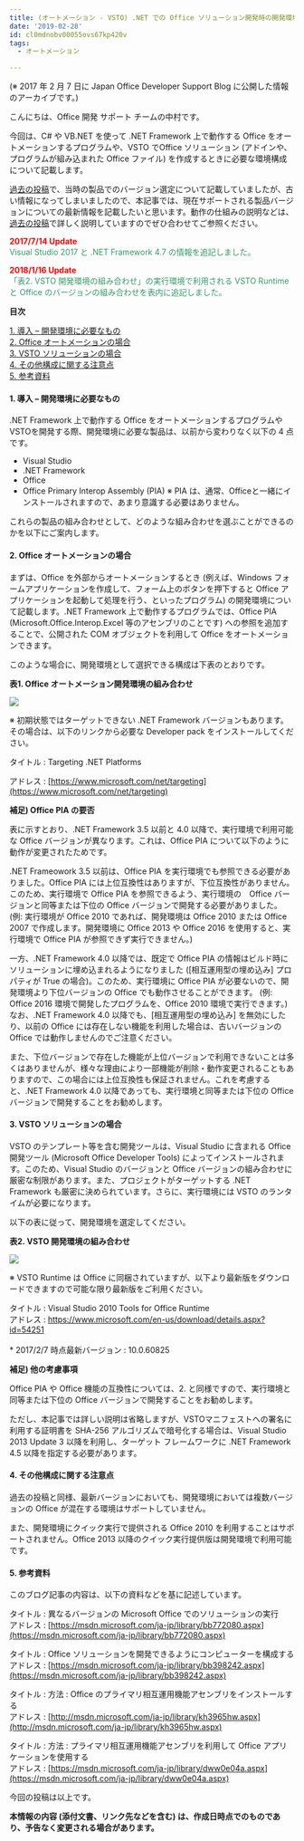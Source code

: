 ```yaml
---
title: (オートメーション - VSTO) .NET での Office ソリューション開発時の開発環境のバージョン選定 (最新版)
date: '2019-02-28'
id: cl0mdnobv00055ovs67kp420v
tags:
  - オートメーション

---
```


(※ 2017 年 2 月 7 日に Japan Office Developer Support Blog に公開した情報のアーカイブです。)

こんにちは、Office 開発 サポート チームの中村です。

今回は、C# や VB.NET を使って .NET Framework 上で動作する Office をオートメーションするプログラムや、VSTO でOffice ソリューション (アドインや、プログラムが組み込まれた Office ファイル) を作成するときに必要な環境構成について記載します。

[過去の投稿](https://officesupportjp.github.io/blog/Office%E3%82%BD%E3%83%AA%E3%83%A5%E3%83%BC%E3%82%B7%E3%83%A7%E3%83%B3%E9%96%8B%E7%99%BA%E6%99%82%E3%81%AE%E9%96%8B%E7%99%BA%E7%92%B0%E5%A2%83%E3%81%AE%E3%83%90%E3%83%BC%E3%82%B8%E3%83%A7%E3%83%B3%E9%81%B8%E5%AE%9A%E3%81%AB%E3%81%A4%E3%81%84%E3%81%A6/)で、当時の製品でのバージョン選定について記載していましたが、古い情報になってしまいましたので、本記事では、現在サポートされる製品バージョンについての最新情報を記載したいと思います。動作の仕組みの説明などは、[過去の投稿](https://officesupportjp.github.io/blog/Office%E3%82%BD%E3%83%AA%E3%83%A5%E3%83%BC%E3%82%B7%E3%83%A7%E3%83%B3%E9%96%8B%E7%99%BA%E6%99%82%E3%81%AE%E9%96%8B%E7%99%BA%E7%92%B0%E5%A2%83%E3%81%AE%E3%83%90%E3%83%BC%E3%82%B8%E3%83%A7%E3%83%B3%E9%81%B8%E5%AE%9A%E3%81%AB%E3%81%A4%E3%81%84%E3%81%A6/)で詳しく説明していますのでぜひ合わせてご参照ください。

<span style="color:#ff0000">**2017/7/14 Update**</span>  
<span style="color:#339966">Visual Studio 2017 と .NET Framework 4.7 の情報を追記しました。</span>

<span style="color:#ff0000">**2018/1/16 Update**</span>  
<span style="color:#339966">「表2. VSTO 開発環境の組み合わせ」の実行環境で利用される VSTO Runtime と Office のバージョンの組み合わせを表内に追記しました。</span>

**目次**

[1\. 導入 – 開発環境に必要なもの](#1-導入-–-開発環境に必要なもの)  
[2\. Office オートメーションの場合](#2-Office-オートメーションの場合)  
[3\. VSTO ソリューションの場合](#3-VSTO-ソリューションの場合)  
[4\. その他構成に関する注意点](#4-その他構成に関する注意点)  
[5\. 参考資料](#5-参考資料)

#### **1\. 導入 – 開発環境に必要なもの**

.NET Framework 上で動作する Office をオートメーションするプログラムや VSTOを開発する際、開発環境に必要な製品は、以前から変わりなく以下の 4 点です。

*   Visual Studio
*   .NET Framework
*   Office
*   Office Primary Interop Assembly (PIA) ※ PIA は、通常、Officeと一緒にインストールされますので、あまり意識する必要はありません。

これらの製品の組み合わせとして、どのような組み合わせを選ぶことができるのかを以下にご案内します。  

#### **2\. Office オートメーションの場合**

まずは、Office を外部からオートメーションするとき (例えば、Windows フォームアプリケーションを作成して、フォーム上のボタンを押下すると Office アプリケーションを起動して処理を行う、といったプログラム) の開発環境について記載します。.NET Framework 上で動作するプログラムでは、Office PIA (Microsoft.Office.Interop.Excel 等のアセンブリのことです) への参照を追加することで、公開された COM オブジェクトを利用して Office をオートメーションできます。

このような場合に、開発環境として選択できる構成は下表のとおりです。

**表1. Office オートメーション開発環境の組み合わせ**

![](image1.png)

※ 初期状態ではターゲットできない .NET Framework バージョンもあります。その場合は、以下のリンクから必要な Developer pack をインストールしてください。

タイトル : Targeting .NET Platforms

アドレス : [https://www.microsoft.com/net/targeting](https://www.microsoft.com/net/targeting)

**補足) Office PIA の要否**

表に示すとおり、.NET Framework 3.5 以前と 4.0 以降で、実行環境で利用可能な Office バージョンが異なります。これは、Office PIA について以下のように動作が変更されたためです。

.NET Frameowork 3.5 以前は、Office PIA を実行環境でも参照できる必要がありました。Office PIA には上位互換性はありますが、下位互換性がありません。このため、実行環境で Office PIA を参照できるよう、実行環境の　Office バージョンと同等または下位の Office バージョンで開発する必要がありました。(例: 実行環境が Office 2010 であれば、開発環境は Office 2010 または Office 2007 で作成します。開発環境に Office 2013 や Office 2016 を使用すると、実行環境で Office PIA が参照できず実行できません。)

一方、.NET Framework 4.0 以降では、既定で Office PIA の情報はビルド時にソリューションに埋め込まれるようになりました (\[相互運用型の埋め込み\] プロパティが True の場合)。このため、実行環境に Office PIA が必要ないので、開発環境より下位バージョンの Office でも動作させることができます。 (例: Office 2016 環境で開発したプログラムを、Office 2010 環境で実行できます。) なお、.NET Framework 4.0 以降でも、\[相互運用型の埋め込み\] を無効にしたり、以前の Office には存在しない機能を利用した場合は、古いバージョンの Office では動作しませんのでご注意ください。

また、下位バージョンで存在した機能が上位バージョンで利用できないことは多くはありませんが、様々な理由により一部機能が削除・動作変更されることもありますので、この場合には上位互換性も保証されません。これを考慮すると、.NET Framework 4.0 以降であっても、実行環境と同等または下位の Office バージョンで開発することをお勧めします。  

#### **3\. VSTO ソリューションの場合**

VSTO のテンプレート等を含む開発ツールは、Visual Studio に含まれる Office 開発ツール (Microsoft Office Developer Tools) によってインストールされます。このため、Visual Studio のバージョンと Office バージョンの組み合わせに厳密な制限があります。また、プロジェクトがターゲットする .NET Framework も厳密に決められています。さらに、実行環境には VSTO のランタイムが必要になります。

以下の表に従って、開発環境を選定してください。

**表2. VSTO 開発環境の組み合わせ**

![](image2.png)

※ VSTO Runtime は Office に同梱されていますが、以下より最新版をダウンロードできますので可能な限り最新版をご利用ください。

タイトル : Visual Studio 2010 Tools for Office Runtime  
アドレス : [https://www.microsoft.com/en-us/download/details.aspx?id=54251  
](https://www.microsoft.com/en-us/download/details.aspx?id=54251)  
\* 2017/2/7 時点最新バージョン : 10.0.60825

**補足) 他の考慮事項**

Office PIA や Office 機能の互換性については、2. と同様ですので、実行環境と同等または下位の Office バージョンで開発することをお勧めします。

ただし、本記事では詳しい説明は省略しますが、VSTOマニフェストへの署名に利用する証明書を SHA-256 アルゴリズムで暗号化する場合は、Visual Studio 2013 Update 3 以降を利用し、ターゲット フレームワークに .NET Framework 4.5 以降を指定する必要があります。  

#### **4\. その他構成に関する注意点**

過去の投稿と同様、最新バージョンにおいても、開発環境においては複数バージョンの Office が混在する環境はサポートしていません。

また、開発環境にクイック実行で提供される Office 2010 を利用することはサポートされません。Office 2013 以降のクイック実行提供版は開発環境で利用可能です。  

#### **5\. 参考資料**

このブログ記事の内容は、以下の資料などを基に記述しています。

タイトル : 異なるバージョンの Microsoft Office でのソリューションの実行  
アドレス : [https://msdn.microsoft.com/ja-jp/library/bb772080.aspx](https://msdn.microsoft.com/ja-jp/library/bb772080.aspx)

タイトル : Office ソリューションを開発できるようにコンピューターを構成する  
アドレス : [https://msdn.microsoft.com/ja-jp/library/bb398242.aspx](https://msdn.microsoft.com/ja-jp/library/bb398242.aspx)

タイトル : 方法 : Office のプライマリ相互運用機能アセンブリをインストールする  
アドレス : [http://msdn.microsoft.com/ja-jp/library/kh3965hw.aspx](http://msdn.microsoft.com/ja-jp/library/kh3965hw.aspx)

タイトル : 方法 : プライマリ相互運用機能アセンブリを利用して Office アプリケーションを使用する  
アドレス : [https://msdn.microsoft.com/ja-jp/library/dww0e04a.aspx](https://msdn.microsoft.com/ja-jp/library/dww0e04a.aspx)

今回の投稿は以上です。

**本情報の内容 (添付文書、リンク先などを含む) は、作成日時点でのものであり、予告なく変更される場合があります。**